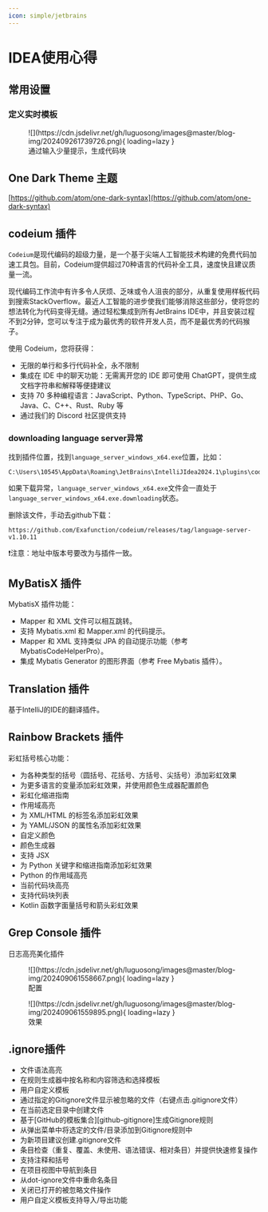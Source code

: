 ```yaml
---
icon: simple/jetbrains
---
```


# IDEA使用心得

## 常用设置

### 定义实时模板

<figure markdown="span">
  ![](https://cdn.jsdelivr.net/gh/luguosong/images@master/blog-img/202409261739726.png){ loading=lazy }
  <figcaption>通过输入少量提示，生成代码块</figcaption>
</figure>

## One Dark Theme 主题

[https://github.com/atom/one-dark-syntax](https://github.com/atom/one-dark-syntax)

## codeium 插件

`Codeium`是现代编码的超级力量，是一个基于尖端人工智能技术构建的免费代码加速工具包。目前，Codeium提供超过70种语言的代码补全工具，速度快且建议质量一流。

现代编码工作流中有许多令人厌烦、乏味或令人沮丧的部分，从重复使用样板代码到搜索StackOverflow。最近人工智能的进步使我们能够消除这些部分，使将您的想法转化为代码变得无缝。通过轻松集成到所有JetBrains
IDE中，并且安装过程不到2分钟，您可以专注于成为最优秀的软件开发人员，而不是最优秀的代码猴子。

使用 Codeium，您将获得：

- 无限的单行和多行代码补全，永不限制
- 集成在 IDE 中的聊天功能：无需离开您的 IDE 即可使用 ChatGPT，提供生成文档字符串和解释等便捷建议
- 支持 70 多种编程语言：JavaScript、Python、TypeScript、PHP、Go、Java、C、C++、Rust、Ruby 等
- 通过我们的 Discord 社区提供支持

### downloading language server异常

找到插件位置，找到`language_server_windows_x64.exe`位置，比如：

```text
C:\Users\10545\AppData\Roaming\JetBrains\IntelliJIdea2024.1\plugins\codeium\4afed79fc3218d4ed6a74b3082a291b8e866ba19\language_server_windows_x64.exe
```

如果下载异常，`language_server_windows_x64.exe`文件会一直处于`language_server_windows_x64.exe.downloading`状态。

删除该文件，手动去github下载：

```text
https://github.com/Exafunction/codeium/releases/tag/language-server-v1.10.11
```

❗注意：地址中版本号要改为与插件一致。

## MyBatisX 插件

MybatisX 插件功能：

- Mapper 和 XML 文件可以相互跳转。
- 支持 Mybatis.xml 和 Mapper.xml 的代码提示。
- Mapper 和 XML 支持类似 JPA 的自动提示功能（参考 MybatisCodeHelperPro）。
- 集成 Mybatis Generator 的图形界面（参考 Free Mybatis 插件）。

## Translation 插件

基于IntelliJ的IDE的翻译插件。

## Rainbow Brackets 插件

彩虹括号核心功能：

- 为各种类型的括号（圆括号、花括号、方括号、尖括号）添加彩虹效果
- 为更多语言的变量添加彩虹效果，并使用颜色生成器配置颜色
- 彩虹化缩进指南
- 作用域高亮
- 为 XML/HTML 的标签名添加彩虹效果
- 为 YAML/JSON 的属性名添加彩虹效果
- 自定义颜色
- 颜色生成器
- 支持 JSX
- 为 Python 关键字和缩进指南添加彩虹效果
- Python 的作用域高亮
- 当前代码块高亮
- 支持代码块列表
- Kotlin 函数字面量括号和箭头彩虹效果

## Grep Console 插件

日志高亮美化插件

<figure markdown="span">
  ![](https://cdn.jsdelivr.net/gh/luguosong/images@master/blog-img/202409061558667.png){ loading=lazy }
  <figcaption>配置</figcaption>
</figure>

<figure markdown="span">
  ![](https://cdn.jsdelivr.net/gh/luguosong/images@master/blog-img/202409061559895.png){ loading=lazy }
  <figcaption>效果</figcaption>
</figure>

## .ignore插件

- 文件语法高亮
- 在规则生成器中按名称和内容筛选和选择模板
- 用户自定义模板
- 通过指定的Gitignore文件显示被忽略的文件（右键点击.gitignore文件）
- 在当前选定目录中创建文件
- 基于[GitHub的模板集合][github-gitignore]生成Gitignore规则
- 从弹出菜单中将选定的文件/目录添加到Gitignore规则中
- 为新项目建议创建.gitignore文件
- 条目检查（重复、覆盖、未使用、语法错误、相对条目）并提供快速修复操作
- 支持注释和括号
- 在项目视图中导航到条目
- 从dot-ignore文件中重命名条目
- 关闭已打开的被忽略文件操作
- 用户自定义模板支持导入/导出功能
